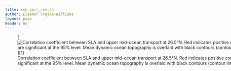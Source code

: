 ```yaml
---
title: ssh_corr_rev.sh
author: Eleanor Frajka-Williams
layout: page
header: no
---
```

<figure id="attachment_2617" style="width: 1024px;" class="wp-caption alignleft">[<img class="size-large wp-image-2617" src="http://i0.wp.com/observationaloceanography.com/wp-content/uploads/2015/05/ssh_corr_rev-1024x912.png?fit=1024%2C912" alt="Correlation coefficient between SLA and upper mid-ocean transport at 26.5°N. Red indicates positive correlation, and blue negative. Stippled regions are significant at the 95% level. Mean dynamic ocean topography is overlaid with black contours (contour interval, 20 cm)." data-recalc-dims="1" />][1]<figcaption class="wp-caption-text">Correlation coefficient between SLA and upper mid-ocean transport at 26.5°N. Red indicates positive correlation, and blue negative. Stippled regions are significant at the 95% level. Mean dynamic ocean topography is overlaid with black contours (contour interval, 20 cm).</figcaption></figure> 

&nbsp;

 [1]: http://i0.wp.com/observationaloceanography.com/wp-content/uploads/2015/05/ssh_corr_rev.png
